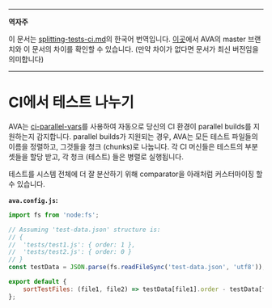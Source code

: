 ___
**역자주**

이 문서는 [splitting-tests-ci.md](https://github.com/avajs/ava/blob/main/docs/recipes/splitting-tests-ci.md)의 한국어 번역입니다. [이곳](https://github.com/avajs/ava/compare/71404c23302d825095659c70cb9a1b08251697ad...main#diff-0730bb7c2e8f9ea2438b52e419dd86c9)에서 AVA의 master 브랜치와 이 문서의 차이를 확인할 수 있습니다. (만약 차이가 없다면 문서가 최신 버전임을 의미합니다)
___

# CI에서 테스트 나누기

AVA는 [ci-parallel-vars](https://www.npmjs.com/package/ci-parallel-vars)를 사용하여 자동으로 당신의 CI 환경이 parallel builds를 지원하는지 감지합니다.
parallel builds가 지원되는 경우, AVA는 모든 테스트 파일들의 이름을 정렬하고, 그것들을 청크 (chunks)로 나눕니다. 각 CI 머신들은 테스트의 부분 셋들을 할당 받고, 각 청크 (테스트) 들은 병렬로 실행됩니다.

테스트를 시스템 전체에 더 잘 분산하기 위해 comparator을 아래처럼 커스터마이징 할 수 있습니다.

**`ava.config.js`:**

```js
import fs from 'node:fs';

// Assuming 'test-data.json' structure is:
// {
// 	'tests/test1.js': { order: 1 },
// 	'tests/test2.js': { order: 0 }
// }
const testData = JSON.parse(fs.readFileSync('test-data.json', 'utf8'));

export default {
	sortTestFiles: (file1, file2) => testData[file1].order - testData[file2].order,
};
```
